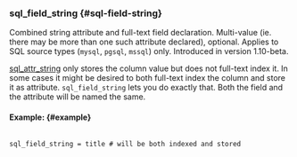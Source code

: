 ### sql_field_string {#sql-field-string}

Combined string attribute and full-text field declaration. Multi-value (ie. there may be more than one such attribute declared), optional. Applies to SQL source types (`mysql`, `pgsql`, `mssql`) only. Introduced in version 1.10-beta.

[sql_attr_string](../../data_source_configuration_options/sqlattr_string.md) only stores the column value but does not full-text index it. In some cases it might be desired to both full-text index the column and store it as attribute. `sql_field_string` lets you do exactly that. Both the field and the attribute will be named the same.

#### Example: {#example}

```

sql_field_string = title # will be both indexed and stored

```